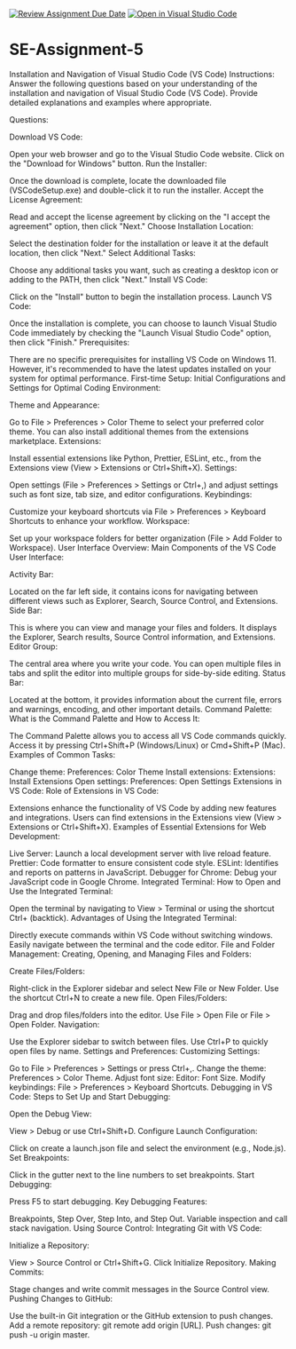 [![Review Assignment Due Date](https://classroom.github.com/assets/deadline-readme-button-24ddc0f5d75046c5622901739e7c5dd533143b0c8e959d652212380cedb1ea36.svg)](https://classroom.github.com/a/XoLGRbHq)
[![Open in Visual Studio Code](https://classroom.github.com/assets/open-in-vscode-718a45dd9cf7e7f842a935f5ebbe5719a5e09af4491e668f4dbf3b35d5cca122.svg)](https://classroom.github.com/online_ide?assignment_repo_id=15248666&assignment_repo_type=AssignmentRepo)
# SE-Assignment-5
Installation and Navigation of Visual Studio Code (VS Code)
 Instructions:
Answer the following questions based on your understanding of the installation and navigation of Visual Studio Code (VS Code). Provide detailed explanations and examples where appropriate.

 Questions:

Download VS Code:

Open your web browser and go to the Visual Studio Code website.
Click on the "Download for Windows" button.
Run the Installer:

Once the download is complete, locate the downloaded file (VSCodeSetup.exe) and double-click it to run the installer.
Accept the License Agreement:

Read and accept the license agreement by clicking on the "I accept the agreement" option, then click "Next."
Choose Installation Location:

Select the destination folder for the installation or leave it at the default location, then click "Next."
Select Additional Tasks:

Choose any additional tasks you want, such as creating a desktop icon or adding to the PATH, then click "Next."
Install VS Code:

Click on the "Install" button to begin the installation process.
Launch VS Code:

Once the installation is complete, you can choose to launch Visual Studio Code immediately by checking the "Launch Visual Studio Code" option, then click "Finish."
Prerequisites:

There are no specific prerequisites for installing VS Code on Windows 11. However, it's recommended to have the latest updates installed on your system for optimal performance.
First-time Setup:
Initial Configurations and Settings for Optimal Coding Environment:

Theme and Appearance:

Go to File > Preferences > Color Theme to select your preferred color theme.
You can also install additional themes from the extensions marketplace.
Extensions:

Install essential extensions like Python, Prettier, ESLint, etc., from the Extensions view (View > Extensions or Ctrl+Shift+X).
Settings:

Open settings (File > Preferences > Settings or Ctrl+,) and adjust settings such as font size, tab size, and editor configurations.
Keybindings:

Customize your keyboard shortcuts via File > Preferences > Keyboard Shortcuts to enhance your workflow.
Workspace:

Set up your workspace folders for better organization (File > Add Folder to Workspace).
User Interface Overview:
Main Components of the VS Code User Interface:

Activity Bar:

Located on the far left side, it contains icons for navigating between different views such as Explorer, Search, Source Control, and Extensions.
Side Bar:

This is where you can view and manage your files and folders. It displays the Explorer, Search results, Source Control information, and Extensions.
Editor Group:

The central area where you write your code. You can open multiple files in tabs and split the editor into multiple groups for side-by-side editing.
Status Bar:

Located at the bottom, it provides information about the current file, errors and warnings, encoding, and other important details.
Command Palette:
What is the Command Palette and How to Access It:

The Command Palette allows you to access all VS Code commands quickly.
Access it by pressing Ctrl+Shift+P (Windows/Linux) or Cmd+Shift+P (Mac).
Examples of Common Tasks:

Change theme: Preferences: Color Theme
Install extensions: Extensions: Install Extensions
Open settings: Preferences: Open Settings
Extensions in VS Code:
Role of Extensions in VS Code:

Extensions enhance the functionality of VS Code by adding new features and integrations.
Users can find extensions in the Extensions view (View > Extensions or Ctrl+Shift+X).
Examples of Essential Extensions for Web Development:

Live Server: Launch a local development server with live reload feature.
Prettier: Code formatter to ensure consistent code style.
ESLint: Identifies and reports on patterns in JavaScript.
Debugger for Chrome: Debug your JavaScript code in Google Chrome.
Integrated Terminal:
How to Open and Use the Integrated Terminal:

Open the terminal by navigating to View > Terminal or using the shortcut Ctrl+ (backtick).
Advantages of Using the Integrated Terminal:

Directly execute commands within VS Code without switching windows.
Easily navigate between the terminal and the code editor.
File and Folder Management:
Creating, Opening, and Managing Files and Folders:

Create Files/Folders:

Right-click in the Explorer sidebar and select New File or New Folder.
Use the shortcut Ctrl+N to create a new file.
Open Files/Folders:

Drag and drop files/folders into the editor.
Use File > Open File or File > Open Folder.
Navigation:

Use the Explorer sidebar to switch between files.
Use Ctrl+P to quickly open files by name.
Settings and Preferences:
Customizing Settings:

Go to File > Preferences > Settings or press Ctrl+,.
Change the theme: Preferences > Color Theme.
Adjust font size: Editor: Font Size.
Modify keybindings: File > Preferences > Keyboard Shortcuts.
Debugging in VS Code:
Steps to Set Up and Start Debugging:

Open the Debug View:

View > Debug or use Ctrl+Shift+D.
Configure Launch Configuration:

Click on create a launch.json file and select the environment (e.g., Node.js).
Set Breakpoints:

Click in the gutter next to the line numbers to set breakpoints.
Start Debugging:

Press F5 to start debugging.
Key Debugging Features:

Breakpoints, Step Over, Step Into, and Step Out.
Variable inspection and call stack navigation.
Using Source Control:
Integrating Git with VS Code:

Initialize a Repository:

View > Source Control or Ctrl+Shift+G.
Click Initialize Repository.
Making Commits:

Stage changes and write commit messages in the Source Control view.
Pushing Changes to GitHub:

Use the built-in Git integration or the GitHub extension to push changes.
Add a remote repository: git remote add origin [URL].
Push changes: git push -u origin master.
